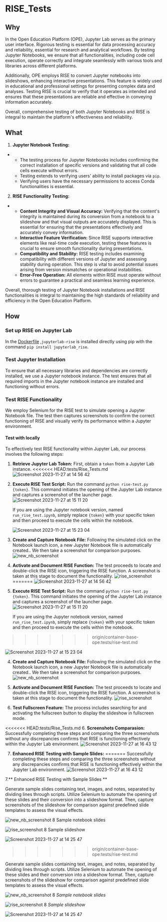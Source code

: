 # RISE_Tests

## Why

In the Open Education Platform (OPE), Jupyter Lab serves as the primary user interface. Rigorous testing is essential for data processing accuracy and reliability, essential for research and analytical workflows. By testing Jupyter Notebooks, we ensure that all functionalities, including code cell execution, operate correctly and integrate seamlessly with various tools and libraries across different platforms.

Additionally, OPE employs RISE to convert Jupyter notebooks into slideshows, enhancing interactive presentations. This feature is widely used in educational and professional settings for presenting complex data and analyses. Testing RISE is crucial to verify that it operates as intended and ensures that these presentations are reliable and effective in conveying information accurately.

Overall, comprehensive testing of both Jupyter Notebooks and RISE is integral to maintain the platform's effectiveness and reliability.

## What

1. **Jupyter Notebook Testing:**

- - The testing process for Jupyter Notebooks includes confirming the correct installation of specific versions and validating that all code cells execute without errors.
  - Testing extends to verifying users' ability to install packages via `pip`.
  - Verifying users have the necessary permissions to access Conda functionalities is essential.

2. **RISE Functionality Testing:**

- - **Content Integrity and Visual Accuracy:** Verifying that the content's integrity is maintained during its conversion from a notebook to a slideshow and that visual outputs are accurately displayed. This is essential for ensuring that the presentations effectively and accurately convey information.
  - **Interactive Feature Verification:** Since RISE supports interactive elements like real-time code execution, testing these features is crucial to ensure smooth functionality during presentations.
  - **Compatibility and Stability:** RISE testing includes examining compatibility with different versions of Jupyter and assessing stability during operation. This step is vital to avoid potential issues arising from version mismatches or operational instabilities.
  - **Error-Free Operation:** All elements within RISE must operate without errors to guarantee a practical and seamless learning experience.

Overall, thorough testing of Jupyter Notebook installations and RISE functionalities is integral to maintaining the high standards of reliability and efficiency in the Open Education Platform.

## How

### Set up RISE on Jupyter Lab

In the [Dockerfile](https://github.com/OPEFFORT/OPE-Testing/blob/5df4c895e9e30ee24b36a4b295a5a9613d7853d4/base/Dockerfile#L49C6-L49C6) ,`jupyterlab-rise` is installed directly using pip with the command `pip install jupyterlab_rise`.

### Test Jupyter Installation

To ensure that all necessary libraries and dependencies are correctly installed, we use a Jupyter notebook instance. The test ensures that all required imports in the Jupyter notebook instance are installed and functioning without errors.

### Test RISE Functionality

We employ Selenium for the RISE test to simulate opening a Jupyter Notebook file. The test then captures screenshots to confirm the correct functioning of RISE and visually verify its performance within a Jupyter environment.

#### Test with locally

To effectively test RISE functionality within Jupyter Lab, our process involves the following steps:

1. **Retrieve Jupyter Lab Token:** First, obtain a `token` from a Jupyter Lab instance.
<<<<<<< HEAD:tests/Rise_Tests.md
   ![Screenshot 2023-11-27 at 14 56 42](https://github.com/YiqinZhang/OPE-Testing/assets/55336328/9c699718-6393-4596-b13a-a8bef8cd086c)

2. **Execute RISE Test Script:** Run the command `python rise-test.py {token}`. This command initiates the opening of the Jupyter Lab instance and captures a screenshot of the launcher page.
   ![Screenshot 2023-11-27 at 15 11 20](https://github.com/YiqinZhang/OPE-Testing/assets/55336328/3a9a9cb2-4f89-4b08-8fe5-94be837e03ad)

   If you are using the Jupyter notebook version, named `run_rise_test.ipynb`, simply replace `{token}` with your specific token and then proceed to execute the cells within the notebook.

   ![Screenshot 2023-11-27 at 15 23 04](https://github.com/YiqinZhang/OPE-Testing/assets/55336328/577249e3-7c97-4344-8e86-0a7352e6d619)

3. **Create and Capture Notebook File:** Following the simulated click on the Notebook launch icon, a new Jupyter Notebook file is automatically created.. We then take a screenshot for comparison purposes.
   ![new_nb_screenshot](https://github.com/YiqinZhang/OPE-Testing/assets/55336328/78c9470a-eff9-4ec0-b3ab-94eaeaa7afbf)

4. **Activate and Document RISE Function:** The test proceeds to locate and double-click the RISE icon, triggering the RISE function. A screenshot is taken at this stage to document the functionality.
   ![rise_screenshot](https://github.com/YiqinZhang/OPE-Testing/assets/55336328/26f8a25b-6574-4ba3-9ddf-e341539e0c0a)
=======
![Screenshot 2023-11-27 at 14 56 42](https://github.com/YiqinZhang/OPE-Testing/assets/55336328/9c699718-6393-4596-b13a-a8bef8cd086c)


2. **Execute RISE Test Script:** Run the command `python rise-test.py {token}`. This command initiates the opening of the Jupyter Lab instance and captures a screenshot of the launcher page.
![Screenshot 2023-11-27 at 15 11 20](https://github.com/YiqinZhang/OPE-Testing/assets/55336328/3a9a9cb2-4f89-4b08-8fe5-94be837e03ad)

    If you are using the Jupyter notebook version, named `run_rise_test.ipynb`, simply replace `{token}` with your specific token and then proceed to execute the cells within the notebook.

>>>>>>> origin/container-base-ope:tests/rise-test.md

   ![Screenshot 2023-11-27 at 15 23 04](https://github.com/YiqinZhang/OPE-Testing/assets/55336328/577249e3-7c97-4344-8e86-0a7352e6d619)


4. **Create and Capture Notebook File:** Following the simulated click on the Notebook launch icon, a new Jupyter Notebook file is automatically created.. We then take a screenshot for comparison purposes.
![new_nb_screenshot](https://github.com/YiqinZhang/OPE-Testing/assets/55336328/78c9470a-eff9-4ec0-b3ab-94eaeaa7afbf)


5. **Activate and Document RISE Function:** The test proceeds to locate and double-click the RISE icon, triggering the RISE function. A screenshot is taken at this stage to document the functionality.
![rise_screenshot](https://github.com/YiqinZhang/OPE-Testing/assets/55336328/26f8a25b-6574-4ba3-9ddf-e341539e0c0a)



6. **Test Fullscreen Feature:** The process includes searching for and activating the fullscreen button to display the slideshow in fullscreen mode.

<<<<<<< HEAD:tests/Rise_Tests.md
6. **Screenshots Comparasion:**  
   Successfully completing these steps and comparing the three screenshots without any discrepancies confirms that RISE is functioning effectively within the Jupyter Lab environment.
   ![Screenshot 2023-11-27 at 16 43 12](https://github.com/YiqinZhang/OPE-Testing/assets/55336328/d703435e-541e-469a-b75c-45de0109f806)

7. **Enhanced RISE Testing with Sample Slides:**
=======
   Successfully completing these steps and comparing the three screenshots without any discrepancies confirms that RISE is functioning  effectively within the Jupyter Lab environment.
![Screenshot 2023-11-27 at 16 43 12](https://github.com/YiqinZhang/OPE-Testing/assets/55336328/d703435e-541e-469a-b75c-45de0109f806)
   
7.** Enhanced RISE Testing with Sample Slides  **

Generate sample slides containing text, images, and notes, separated by dividing lines through scripts. Utilize Selenium to automate the opening of these slides and their conversion into a slideshow format. Then, capture screenshots of the slideshow for comparison against predefined slide templates to assess the visual effects.

![new_nb_screenshot 8](https://github.com/YiqinZhang/OPE-Testing/assets/55336328/fbcb0e1f-7386-4a28-a845-3ed87bac0b31)
Sample notebook slides

![rise_screenshot 8](https://github.com/YiqinZhang/OPE-Testing/assets/55336328/112d0594-2c81-4b01-ac23-f2e48f6a5bf6)
Sample slideshow

![Screenshot 2023-11-27 at 14 25 47](https://github.com/YiqinZhang/OPE-Testing/assets/55336328/224279d2-584f-425f-971b-cf619fdf6595)


>>>>>>> origin/container-base-ope:tests/rise-test.md

   Generate sample slides containing text, images, and notes, separated by dividing lines through scripts. Utilize Selenium to automate the opening of these slides and their conversion into a slideshow format. Then, capture screenshots of the slideshow for comparison against predefined slide templates to assess the visual effects.

   ![new_nb_screenshot 8](https://github.com/YiqinZhang/OPE-Testing/assets/55336328/fbcb0e1f-7386-4a28-a845-3ed87bac0b31)
   _Sample notebook slides_

   ![rise_screenshot 8](https://github.com/YiqinZhang/OPE-Testing/assets/55336328/112d0594-2c81-4b01-ac23-f2e48f6a5bf6)
   _Sample slideshow_

   ![Screenshot 2023-11-27 at 14 25 47](https://github.com/YiqinZhang/OPE-Testing/assets/55336328/224279d2-584f-425f-971b-cf619fdf6595)
